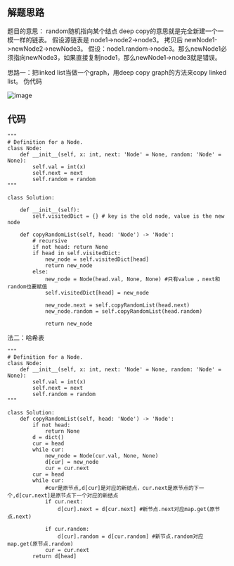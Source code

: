 ## 解题思路

题目的意思：
random随机指向某个结点
deep copy的意思就是完全新建一个一模一样的链表。
假设源链表是 node1->node2->node3。 拷贝后 newNode1->newNode2->newNode3。 假设：node1.random->node3。那么newNode1必须指向newNode3，如果直接复制node1，那么newNode1->node3就是错误。

思路一：把linked list当做一个graph，用deep copy graph的方法来copy linked list。
伪代码

![image](https://user-images.githubusercontent.com/49971828/126746866-38d5e1ff-1e08-4af5-b01b-792c8051e08e.png)







## 代码
```
"""
# Definition for a Node.
class Node:
    def __init__(self, x: int, next: 'Node' = None, random: 'Node' = None):
        self.val = int(x)
        self.next = next
        self.random = random
"""

class Solution:

    def __init__(self):
        self.visitedDict = {} # key is the old node, value is the new node

    def copyRandomList(self, head: 'Node') -> 'Node':
        # recursive
        if not head: return None
        if head in self.visitedDict:
            new_node = self.visitedDict[head]
            return new_node
        else:
            new_node = Node(head.val, None, None) #只有value ，next和random也要赋值
            self.visitedDict[head] = new_node

            new_node.next = self.copyRandomList(head.next)
            new_node.random = self.copyRandomList(head.random)

            return new_node
```

法二：哈希表
```
"""
# Definition for a Node.
class Node:
    def __init__(self, x: int, next: 'Node' = None, random: 'Node' = None):
        self.val = int(x)
        self.next = next
        self.random = random
"""

class Solution:
    def copyRandomList(self, head: 'Node') -> 'Node':
        if not head:
            return None
        d = dict()
        cur = head
        while cur:
            new_node = Node(cur.val, None, None)
            d[cur] = new_node
            cur = cur.next
        cur = head
        while cur:
            #cur是原节点,d[cur]是对应的新结点，cur.next是原节点的下一个,d[cur.next]是原节点下一个对应的新结点
            if cur.next:
                d[cur].next = d[cur.next] #新节点.next对应map.get(原节点.next)

            if cur.random:
                d[cur].random = d[cur.random] #新节点.random对应map.get(原节点.random)
            cur = cur.next
        return d[head]    

```


